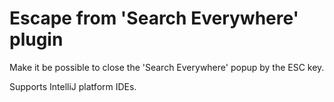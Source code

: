 # Escape from 'Search Everywhere' plugin

Make it be possible to close the 'Search Everywhere' popup by the ESC key.

Supports IntelliJ platform IDEs.
